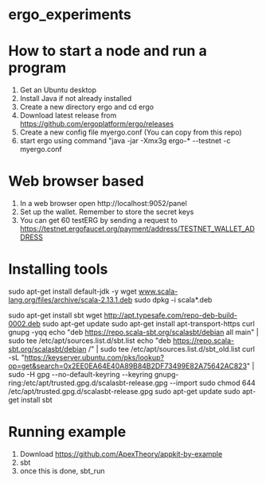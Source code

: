 # ergo_experiments
# How to start a node and run a program

1) Get an Ubuntu desktop
2) Install Java if not already installed
3) Create a new directory ergo and cd ergo 
4) Download latest release from https://github.com/ergoplatform/ergo/releases
5) Create a new config file myergo.conf (You can copy from this repo)
6) start ergo using command "java -jar -Xmx3g ergo-* --testnet -c myergo.conf

# Web browser based
1) In a web browser open http://localhost:9052/panel
2) Set up the wallet. Remember to store the secret keys
3) You can get 60 testERG by sending a request to https://testnet.ergofaucet.org/payment/address/TESTNET_WALLET_ADDRESS

# Installing tools
sudo apt-get install default-jdk -y
wget www.scala-lang.org/files/archive/scala-2.13.1.deb
sudo dpkg -i scala*.deb

sudo apt-get install sbt
wget http://apt.typesafe.com/repo-deb-build-0002.deb
sudo apt-get update
sudo apt-get install apt-transport-https curl gnupg -yqq
echo "deb https://repo.scala-sbt.org/scalasbt/debian all main" | sudo tee /etc/apt/sources.list.d/sbt.list
echo "deb https://repo.scala-sbt.org/scalasbt/debian /" | sudo tee /etc/apt/sources.list.d/sbt_old.list
curl -sL "https://keyserver.ubuntu.com/pks/lookup?op=get&search=0x2EE0EA64E40A89B84B2DF73499E82A75642AC823" | sudo -H gpg --no-default-keyring --keyring gnupg-ring:/etc/apt/trusted.gpg.d/scalasbt-release.gpg --import
sudo chmod 644 /etc/apt/trusted.gpg.d/scalasbt-release.gpg
sudo apt-get update
sudo apt-get install sbt


# Running example
1) Download https://github.com/ApexTheory/appkit-by-example
2) sbt
3) once this is done, sbt_run



